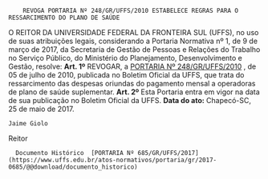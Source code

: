        REVOGA PORTARIA Nº 248/GR/UFFS/2010 ESTABELECE REGRAS PARA O RESSARCIMENTO DO PLANO DE SAÚDE  

 O REITOR DA UNIVERSIDADE FEDERAL DA FRONTEIRA SUL (UFFS), no uso de suas atribuições legais, considerando a Portaria Normativa nº 1, de 9 de março de 2017, da Secretaria de Gestão de Pessoas e Relações do Trabalho no Serviço Público, do Ministério do Planejamento, Desenvolvimento e Gestão, resolve:   **Art. 1º** REVOGAR, a [PORTARIA Nº 248/GR/UFFS/2010](https://www.uffs.edu.br/atos-normativos/portaria/gr/2010-0248)  , de 05 de julho de 2010, publicada no Boletim Oficial da UFFS, que trata do ressarcimento das despesas oriundas do pagamento mensal a operadoras de plano de saúde suplementar.   **Art. 2º** Esta Portaria entra em vigor na data de sua publicação no Boletim Oficial da UFFS.      **Data do ato:** Chapecó-SC, 25 de maio de 2017.   
 

    Jaime Giolo   
 Reitor 

      Documento Histórico  [PORTARIA Nº 685/GR/UFFS/2017](https://www.uffs.edu.br/atos-normativos/portaria/gr/2017-0685/@@download/documento_historico)     
      